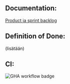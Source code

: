 ## Documentation:

[Product ja sprint backlog](https://docs.google.com/spreadsheets/d/1vIzl9-QaEVPuQLQGrVproVWpNlVGVxZaNG2fZBDroAM/edit?usp=sharing)


## Definition of Done:
(lisätään)


## CI:
![GHA workflow badge](https://github.com/ounisk/latex_app/workflows/CI/badge.svg)

